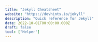 ```yaml
---
title: "Jekyll Cheatsheet"
website: "https://devhints.io/jekyll"
description: "Quick reference for Jekyll"
date: 2022-10-01T00:00:00.000Z
draft: false
tool: ["Helper"]
---
```


